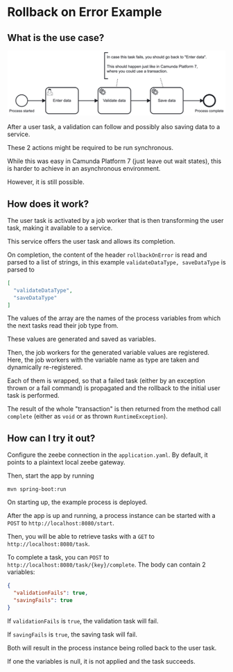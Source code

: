 # Rollback on Error Example

## What is the use case?

![Rollback Process](./docs/rollback-process.png)

After a user task, a validation can follow and possibly also saving data to a service.

These 2 actions might be required to be run synchronous.

While this was easy in Camunda Platform 7 (just leave out wait states), this is harder to achieve in an asynchronous environment.

However, it is still possible.

## How does it work?

The user task is activated by a job worker that is then transforming the user task, making it available to a service.

This service offers the user task and allows its completion.

On completion, the content of the header `rollbackOnError` is read and parsed to a list of strings, in this example `validateDataType, saveDataType` is parsed to

```json
[
  "validateDataType",
  "saveDataType"
]
```

The values of the array are the names of the process variables from which the next tasks read their job type from.

These values are generated and saved as variables.

Then, the job workers for the generated variable values are registered. Here, the job workers with the variable name as type are taken and dynamically re-registered.

Each of them is wrapped, so that a failed task (either by an exception thrown or a fail command) is propagated and the rollback to the initial user task is performed.

The result of the whole "transaction" is then returned from the method call `complete` (either as `void` or as thrown `RuntimeException`).

## How can I try it out?

Configure the zeebe connection in the `application.yaml`. By default, it points to a plaintext local zeebe gateway.

Then, start the app by running

```shell
mvn spring-boot:run
```

On starting up, the example process is deployed.

After the app is up and running, a process instance can be started with a  `POST` to `http://localhost:8080/start`.

Then, you will be able to retrieve tasks with a `GET` to `http://localhost:8080/task`.

To complete a task, you can `POST` to `http://localhost:8080/task/{key}/complete`. The body can contain 2 variables:

```json
{
  "validationFails": true,
  "savingFails": true
}
```

If `validationFails` is `true`, the validation task will fail.

If `savingFails` is `true`, the saving task will fail.

Both will result in the process instance being rolled back to the user task.

If one the variables is null, it is not applied and the task succeeds.
